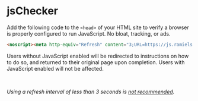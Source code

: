 # jsChecker

Add the following code to the `<head>` of your HTML site to verify a browser is properly configured to run JavaScript. No bloat, tracking, or ads.

```html
<noscript><meta http-equiv="Refresh" content="3;URL=https://js.ramiels.me"></noscript>
```

Users without JavaScript enabled will be redirected to instructions on how to do so, and returned to their original page upon completion. Users with JavaScript enabled will not be affected.

<br>

_Using a refresh interval of less than 3 seconds is [not recommended](https://developer.mozilla.org/en-US/docs/Web/HTML/Element/meta#attributes)._
